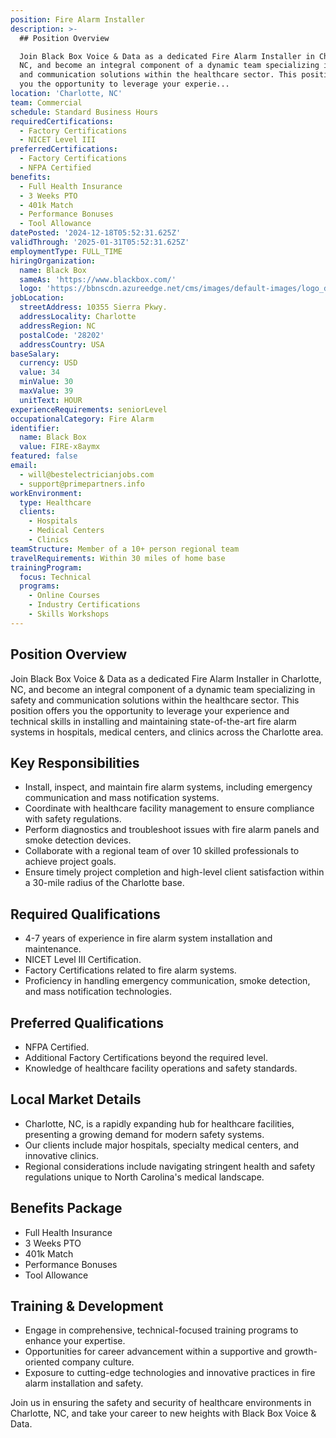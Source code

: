 ```yaml
---
position: Fire Alarm Installer
description: >-
  ## Position Overview

  Join Black Box Voice & Data as a dedicated Fire Alarm Installer in Charlotte,
  NC, and become an integral component of a dynamic team specializing in safety
  and communication solutions within the healthcare sector. This position offers
  you the opportunity to leverage your experie...
location: 'Charlotte, NC'
team: Commercial
schedule: Standard Business Hours
requiredCertifications:
  - Factory Certifications
  - NICET Level III
preferredCertifications:
  - Factory Certifications
  - NFPA Certified
benefits:
  - Full Health Insurance
  - 3 Weeks PTO
  - 401k Match
  - Performance Bonuses
  - Tool Allowance
datePosted: '2024-12-18T05:52:31.625Z'
validThrough: '2025-01-31T05:52:31.625Z'
employmentType: FULL_TIME
hiringOrganization:
  name: Black Box
  sameAs: 'https://www.blackbox.com/'
  logo: 'https://bbnscdn.azureedge.net/cms/images/default-images/logo_dark.png'
jobLocation:
  streetAddress: 10355 Sierra Pkwy.
  addressLocality: Charlotte
  addressRegion: NC
  postalCode: '28202'
  addressCountry: USA
baseSalary:
  currency: USD
  value: 34
  minValue: 30
  maxValue: 39
  unitText: HOUR
experienceRequirements: seniorLevel
occupationalCategory: Fire Alarm
identifier:
  name: Black Box
  value: FIRE-x8aymx
featured: false
email:
  - will@bestelectricianjobs.com
  - support@primepartners.info
workEnvironment:
  type: Healthcare
  clients:
    - Hospitals
    - Medical Centers
    - Clinics
teamStructure: Member of a 10+ person regional team
travelRequirements: Within 30 miles of home base
trainingProgram:
  focus: Technical
  programs:
    - Online Courses
    - Industry Certifications
    - Skills Workshops
---
```




## Position Overview
Join Black Box Voice & Data as a dedicated Fire Alarm Installer in Charlotte, NC, and become an integral component of a dynamic team specializing in safety and communication solutions within the healthcare sector. This position offers you the opportunity to leverage your experience and technical skills in installing and maintaining state-of-the-art fire alarm systems in hospitals, medical centers, and clinics across the Charlotte area.

## Key Responsibilities
- Install, inspect, and maintain fire alarm systems, including emergency communication and mass notification systems.
- Coordinate with healthcare facility management to ensure compliance with safety regulations.
- Perform diagnostics and troubleshoot issues with fire alarm panels and smoke detection devices.
- Collaborate with a regional team of over 10 skilled professionals to achieve project goals.
- Ensure timely project completion and high-level client satisfaction within a 30-mile radius of the Charlotte base.

## Required Qualifications
- 4-7 years of experience in fire alarm system installation and maintenance.
- NICET Level III Certification.
- Factory Certifications related to fire alarm systems.
- Proficiency in handling emergency communication, smoke detection, and mass notification technologies.

## Preferred Qualifications
- NFPA Certified.
- Additional Factory Certifications beyond the required level.
- Knowledge of healthcare facility operations and safety standards.

## Local Market Details
- Charlotte, NC, is a rapidly expanding hub for healthcare facilities, presenting a growing demand for modern safety systems.
- Our clients include major hospitals, specialty medical centers, and innovative clinics.
- Regional considerations include navigating stringent health and safety regulations unique to North Carolina's medical landscape.

## Benefits Package
- Full Health Insurance
- 3 Weeks PTO
- 401k Match
- Performance Bonuses
- Tool Allowance

## Training & Development
- Engage in comprehensive, technical-focused training programs to enhance your expertise.
- Opportunities for career advancement within a supportive and growth-oriented company culture.
- Exposure to cutting-edge technologies and innovative practices in fire alarm installation and safety.

Join us in ensuring the safety and security of healthcare environments in Charlotte, NC, and take your career to new heights with Black Box Voice & Data.
